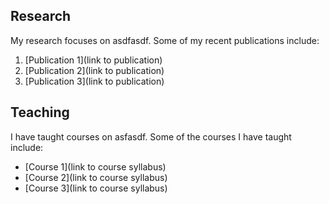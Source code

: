 
## Research

My research focuses on asdfasdf. Some of my recent publications include:

1. [Publication 1](link to publication)
2. [Publication 2](link to publication)
3. [Publication 3](link to publication)

## Teaching

I have taught courses on asfasdf. Some of the courses I have taught include:

- [Course 1](link to course syllabus)
- [Course 2](link to course syllabus)
- [Course 3](link to course syllabus)


